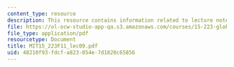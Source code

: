 ```yaml
---
content_type: resource
description: This resource contains information related to lecture notes.
file: https://ol-ocw-studio-app-qa.s3.amazonaws.com/courses/15-223-global-markets-national-politics-and-the-competitive-advantage-of-firms-fall-2011/48210f93fdcfa823054e7d1820c65856_MIT15_223F11_lec09.pdf
file_type: application/pdf
resourcetype: Document
title: MIT15_223F11_lec09.pdf
uid: 48210f93-fdcf-a823-054e-7d1820c65856
---
```

